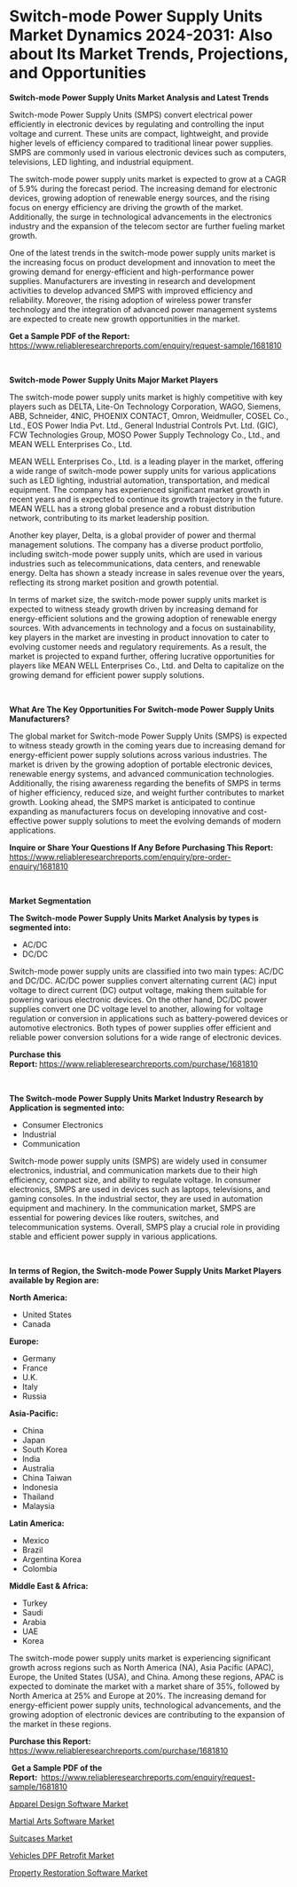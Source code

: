 <p><h1>Switch-mode Power Supply Units Market Dynamics 2024-2031: Also about Its Market Trends, Projections, and Opportunities</h1></p><p><strong>Switch-mode Power Supply Units Market Analysis and Latest Trends</strong></p>
<p><p>Switch-mode Power Supply Units (SMPS) convert electrical power efficiently in electronic devices by regulating and controlling the input voltage and current. These units are compact, lightweight, and provide higher levels of efficiency compared to traditional linear power supplies. SMPS are commonly used in various electronic devices such as computers, televisions, LED lighting, and industrial equipment.</p><p>The switch-mode power supply units market is expected to grow at a CAGR of 5.9% during the forecast period. The increasing demand for electronic devices, growing adoption of renewable energy sources, and the rising focus on energy efficiency are driving the growth of the market. Additionally, the surge in technological advancements in the electronics industry and the expansion of the telecom sector are further fueling market growth.</p><p>One of the latest trends in the switch-mode power supply units market is the increasing focus on product development and innovation to meet the growing demand for energy-efficient and high-performance power supplies. Manufacturers are investing in research and development activities to develop advanced SMPS with improved efficiency and reliability. Moreover, the rising adoption of wireless power transfer technology and the integration of advanced power management systems are expected to create new growth opportunities in the market.</p></p>
<p><strong>Get a Sample PDF of the Report:&nbsp;</strong> <a href="https://www.reliableresearchreports.com/enquiry/request-sample/1681810">https://www.reliableresearchreports.com/enquiry/request-sample/1681810</a></p>
<p>&nbsp;</p>
<p><strong>Switch-mode Power Supply Units Major Market Players</strong></p>
<p><p>The switch-mode power supply units market is highly competitive with key players such as DELTA, Lite-On Technology Corporation, WAGO, Siemens, ABB, Schneider, 4NIC, PHOENIX CONTACT, Omron, Weidmuller, COSEL Co., Ltd., EOS Power India Pvt. Ltd., General Industrial Controls Pvt. Ltd. (GIC), FCW Technologies Group, MOSO Power Supply Technology Co., Ltd., and MEAN WELL Enterprises Co., Ltd.</p><p>MEAN WELL Enterprises Co., Ltd. is a leading player in the market, offering a wide range of switch-mode power supply units for various applications such as LED lighting, industrial automation, transportation, and medical equipment. The company has experienced significant market growth in recent years and is expected to continue its growth trajectory in the future. MEAN WELL has a strong global presence and a robust distribution network, contributing to its market leadership position.</p><p>Another key player, Delta, is a global provider of power and thermal management solutions. The company has a diverse product portfolio, including switch-mode power supply units, which are used in various industries such as telecommunications, data centers, and renewable energy. Delta has shown a steady increase in sales revenue over the years, reflecting its strong market position and growth potential.</p><p>In terms of market size, the switch-mode power supply units market is expected to witness steady growth driven by increasing demand for energy-efficient solutions and the growing adoption of renewable energy sources. With advancements in technology and a focus on sustainability, key players in the market are investing in product innovation to cater to evolving customer needs and regulatory requirements. As a result, the market is projected to expand further, offering lucrative opportunities for players like MEAN WELL Enterprises Co., Ltd. and Delta to capitalize on the growing demand for efficient power supply solutions.</p></p>
<p>&nbsp;</p>
<p><strong>What Are The Key Opportunities For Switch-mode Power Supply Units Manufacturers?</strong></p>
<p><p>The global market for Switch-mode Power Supply Units (SMPS) is expected to witness steady growth in the coming years due to increasing demand for energy-efficient power supply solutions across various industries. The market is driven by the growing adoption of portable electronic devices, renewable energy systems, and advanced communication technologies. Additionally, the rising awareness regarding the benefits of SMPS in terms of higher efficiency, reduced size, and weight further contributes to market growth. Looking ahead, the SMPS market is anticipated to continue expanding as manufacturers focus on developing innovative and cost-effective power supply solutions to meet the evolving demands of modern applications.</p></p>
<p><strong>Inquire or Share Your Questions If Any Before Purchasing This Report:</strong> <a href="https://www.reliableresearchreports.com/enquiry/pre-order-enquiry/1681810">https://www.reliableresearchreports.com/enquiry/pre-order-enquiry/1681810</a></p>
<p>&nbsp;</p>
<p><strong>Market Segmentation</strong></p>
<p><strong>The Switch-mode Power Supply Units Market Analysis by types is segmented into:</strong></p>
<p><ul><li>AC/DC</li><li>DC/DC</li></ul></p>
<p><p>Switch-mode power supply units are classified into two main types: AC/DC and DC/DC. AC/DC power supplies convert alternating current (AC) input voltage to direct current (DC) output voltage, making them suitable for powering various electronic devices. On the other hand, DC/DC power supplies convert one DC voltage level to another, allowing for voltage regulation or conversion in applications such as battery-powered devices or automotive electronics. Both types of power supplies offer efficient and reliable power conversion solutions for a wide range of electronic devices.</p></p>
<p><strong>Purchase this Report:&nbsp;</strong><a href="https://www.reliableresearchreports.com/purchase/1681810">https://www.reliableresearchreports.com/purchase/1681810</a></p>
<p>&nbsp;</p>
<p><strong>The Switch-mode Power Supply Units Market Industry Research by Application is segmented into:</strong></p>
<p><ul><li>Consumer Electronics</li><li>Industrial</li><li>Communication</li></ul></p>
<p><p>Switch-mode power supply units (SMPS) are widely used in consumer electronics, industrial, and communication markets due to their high efficiency, compact size, and ability to regulate voltage. In consumer electronics, SMPS are used in devices such as laptops, televisions, and gaming consoles. In the industrial sector, they are used in automation equipment and machinery. In the communication market, SMPS are essential for powering devices like routers, switches, and telecommunication systems. Overall, SMPS play a crucial role in providing stable and efficient power supply in various applications.</p></p>
<p>&nbsp;</p>
<p><strong>In terms of Region, the Switch-mode Power Supply Units Market Players available by Region are:</strong></p>
<p>
    <p> <strong> North America: </strong>
        <ul>
            <li>United States</li>
            <li>Canada</li>
        </ul>
        </p> 
    <p> <strong> Europe: </strong>
        <ul>
            <li>Germany</li>
            <li>France</li>
            <li>U.K.</li>
            <li>Italy</li>
            <li>Russia</li>
        </ul>
        </p> 
    <p> <strong> Asia-Pacific: </strong>
        <ul>
            <li>China</li>
            <li>Japan</li>
            <li>South Korea</li>
            <li>India</li>
            <li>Australia</li>
            <li>China Taiwan</li>
            <li>Indonesia</li>
            <li>Thailand</li>
            <li>Malaysia</li>
        </ul>
        </p> 
    <p> <strong> Latin America: </strong>
        <ul>
            <li>Mexico</li>
            <li>Brazil</li>
            <li>Argentina Korea</li>
            <li>Colombia</li>
        </ul>
        </p> 
    <p> <strong> Middle East & Africa: </strong>
        <ul>
            <li>Turkey</li>
            <li>Saudi</li>
            <li>Arabia</li>
            <li>UAE</li>
            <li>Korea</li>
        </ul>
    </p>
    </p>
<p><p>The switch-mode power supply units market is experiencing significant growth across regions such as North America (NA), Asia Pacific (APAC), Europe, the United States (USA), and China. Among these regions, APAC is expected to dominate the market with a market share of 35%, followed by North America at 25% and Europe at 20%. The increasing demand for energy-efficient power supply units, technological advancements, and the growing adoption of electronic devices are contributing to the expansion of the market in these regions.</p></p>
<p><strong>Purchase this Report: </strong><a href="https://www.reliableresearchreports.com/purchase/1681810">https://www.reliableresearchreports.com/purchase/1681810</a></p>
<p>&nbsp;<strong>Get a Sample PDF of the Report:&nbsp;&nbsp;</strong><a href="https://www.reliableresearchreports.com/enquiry/request-sample/1681810">https://www.reliableresearchreports.com/enquiry/request-sample/1681810</a></p>
<p><strong></strong></p>
<p><p><a href="https://medium.com/@mekhirenner/apparel-design-software-market-share-evolution-and-market-growth-trends-2024-2031-8951bf26a74b">Apparel Design Software Market</a></p><p><a href="https://medium.com/@mekhirenner/decoding-martial-arts-software-market-metrics-market-share-trends-and-growth-patterns-3d4e361f34d1">Martial Arts Software Market</a></p><p><a href="https://github.com/pjcfca/Market-Research-Report-List-1/blob/main/suitcases-market.md">Suitcases Market</a></p><p><a href="https://github.com/johnbach50/Market-Research-Report-List-2/blob/main/vehicles-dpf-retrofit-market.md">Vehicles DPF Retrofit Market</a></p><p><a href="https://medium.com/@mekhirenner/property-restoration-software-market-size-reveals-the-best-marketing-channels-in-global-industry-9d211951e6f8">Property Restoration Software Market</a></p></p>